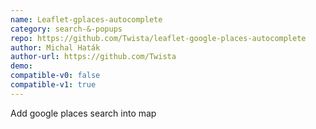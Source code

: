 ```yaml
---
name: Leaflet-gplaces-autocomplete
category: search-&-popups
repo: https://github.com/Twista/leaflet-google-places-autocomplete
author: Michal Haták
author-url: https://github.com/Twista
demo: 
compatible-v0: false
compatible-v1: true
---
```


Add google places search into map
